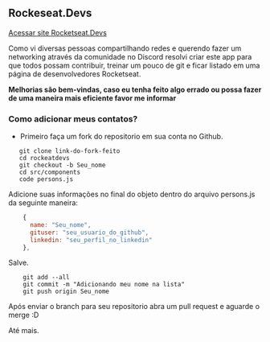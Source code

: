 ## Rockeseat.Devs

[Acessar site Rocketseat.Devs](https://rocketseatdevs.herokuapp.com)

Como vi diversas pessoas compartilhando redes e querendo fazer um networking através da comunidade no Discord resolvi criar este app para que todos possam contribuir, treinar um pouco de git e ficar listado em uma página de desenvolvedores Rocketseat.

**Melhorias são bem-vindas, caso eu tenha feito algo errado ou possa fazer de uma maneira mais eficiente favor me informar**

### Como adicionar meus contatos?

 * Primeiro faça um fork do repositorio em sua conta no Github.

 ```
    git clone link-do-fork-feito
    cd rockeatdevs
    git checkout -b Seu_nome
    cd src/components
    code persons.js
 ```

 Adicione suas informações no final do objeto dentro do arquivo persons.js da seguinte maneira:
```javascript
    {
      name: "Seu_nome",
      gituser: "seu_usuario_do_github",
      linkedin: "seu_perfil_no_linkedin"    
    },
```

Salve.

```
    git add --all
    git commit -m "Adicionando meu nome na lista"
    git push origin Seu_nome
```

Após enviar o branch para seu repositorio abra um pull request e aguarde o merge :D

Até mais.